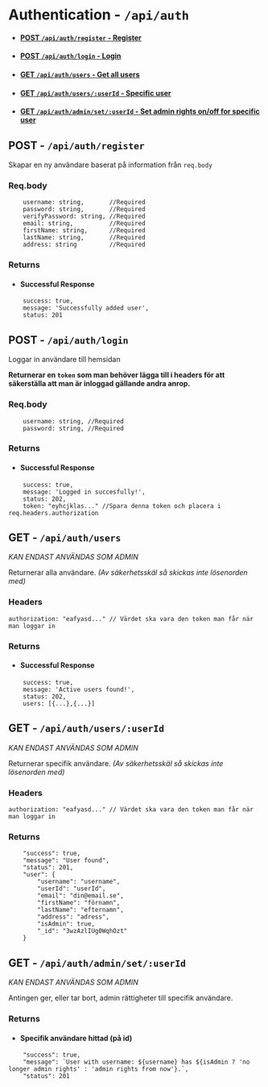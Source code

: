  # Authentication - `/api/auth`
 
* #### [POST   `/api/auth/register`                       - Register](https://github.com/Jaerker/AirBeanz-API-individual/blob/main/documentation/authDocumentation.md#post---apiauthregister)
* #### [POST   `/api/auth/login`                          - Login](https://github.com/Jaerker/AirBeanz-API-individual/blob/main/documentation/authDocumentation.md#post---apiauthlogin)
* #### [GET    `/api/auth/users`                          - Get all users](https://github.com/Jaerker/AirBeanz-API-individual/blob/main/documentation/authDocumentation.md#get---apiauthusers-)
* #### [GET    `/api/auth/users/:userId`                  - Specific user](https://github.com/Jaerker/AirBeanz-API-individual/blob/main/documentation/authDocumentation.md#get---apiauthusersuserid)
* #### [GET    `/api/auth/admin/set/:userId`              - Set admin rights on/off for specific user](https://github.com/Jaerker/AirBeanz-API-individual/blob/main/documentation/authDocumentation.md#get---apiauthadminsetuserid)

 ## POST - `/api/auth/register`

Skapar en ny användare baserat på information från `req.body`

### Req.body
```
	username: string,		//Required
	password: string,		//Required
	verifyPassword: string, //Required
	email: string,			//Required
	firstName: string,		//Required
	lastName: string,		//Required
	address: string			//Required
```

### Returns

* #### Successful Response
```
	success: true,
	message: 'Successfully added user',
	status: 201 
```

## POST - `/api/auth/login`

Loggar in användare till hemsidan

**Returnerar en `token` som man behöver lägga till i headers för att säkerställa att man är inloggad gällande andra anrop.**

### Req.body
```
	username: string, //Required
	password: string, //Required
```

### Returns

* #### Successful Response
```
	success: true,
	message: 'Logged in succesfully!',
	status: 202,
	token: "eyhcjklas..." //Spara denna token och placera i req.headers.authorization
```

## GET - `/api/auth/users `
*KAN ENDAST ANVÄNDAS SOM ADMIN*

Returnerar alla användare.
*(Av säkerhetsskäl så skickas inte lösenorden med)*

### Headers
```
authorization: "eafyasd..." // Värdet ska vara den token man får när man loggar in 
```

### Returns

* #### Successful Response
```
	success: true,
	message: 'Active users found!',
	status: 202,
	users: [{...},{...}] 
```


## GET - `/api/auth/users/:userId`
*KAN ENDAST ANVÄNDAS SOM ADMIN*

Returnerar specifik användare.
*(Av säkerhetsskäl så skickas inte lösenorden med)*

### Headers
```
authorization: "eafyasd..." // Värdet ska vara den token man får när man loggar in 
```

### Returns

```
	"success": true,
	"message": "User found",
	"status": 201,
	"user": {
		"username": "username",
		"userId": "userId",
		"email": "din@email.se",
		"firstName": "förnamn",
		"lastName": "efternamn",
		"address": "adress",
		"isAdmin": true,
		"_id": "3wzAzlIUg0WqhOzt"
	}
```

## GET - `/api/auth/admin/set/:userId`
*KAN ENDAST ANVÄNDAS SOM ADMIN*

Antingen ger, eller tar bort, admin rättigheter till specifik användare.


### Returns

* #### Specifik användare hittad (på id)

```
	"success": true,
	"message": `User with username: ${username} has ${isAdmin ? 'no longer admin rights' : 'admin rights from now'}.`,
	"status": 201
```
